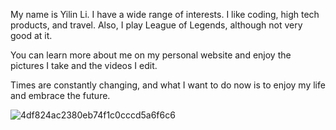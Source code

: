 My name is Yilin Li. I have a wide range of interests. I like coding, high tech products, and travel. Also, I play League of Legends, although not very good at it.

You can learn more about me on my personal website and enjoy the pictures I take and the videos I edit.

Times are constantly changing, and what I want to do now is to enjoy my life and embrace the future.

![4df824ac2380eb74f1c0cccd5a6f6c6](https://user-images.githubusercontent.com/47131826/172285208-747ee29f-43cf-4d0c-be66-931a983d158d.jpg)
